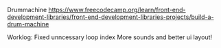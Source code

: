 Drummachine 
https://www.freecodecamp.org/learn/front-end-development-libraries/front-end-development-libraries-projects/build-a-drum-machine

Worklog:
Fixed unncessary loop index 
More sounds and better ui layout!